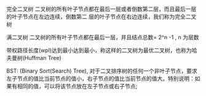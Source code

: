 完全二叉树
二叉树的所有叶子节点都在最后一层或者倒数第二层，而且最后一层的叶子节点在左边连续，倒数第二
层的叶子节点在右边连续，我们称为完全二叉树

满二叉树
二叉树的所有叶子节点都在最后一层，并且结点总数= 2^n -1 , n 为层数

带权路径长度(wpl)达到最小达到最小，称这样的二叉树为最优二叉树，也称为哈夫曼树(Huffman Tree)

BST: (Binary Sort(Search) Tree), 对于二叉排序树的任何一个非叶子节点，要求左子节点的值比当前节点的值小，右子节点的值比当前节点的值大。特别说明：如果有相同的值，可以将该节点放在左子节点或右子节点;